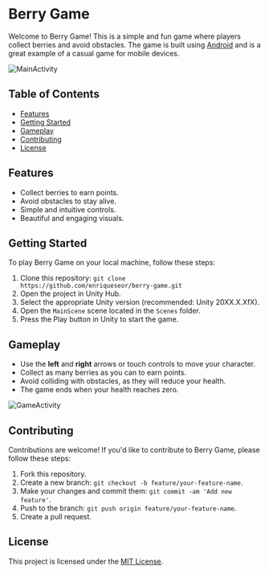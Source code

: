 # Berry Game

Welcome to Berry Game! This is a simple and fun game where players collect berries and avoid obstacles. The game is built using [Android](https://www.android.com/) and is a great example of a casual game for mobile devices.

![MainActivity](https://github.com/enriqueseor/berry-game/assets/101838134/31681886-0e32-420d-9514-512d361dcd9c)

## Table of Contents

- [Features](#features)
- [Getting Started](#getting-started)
- [Gameplay](#gameplay)
- [Contributing](#contributing)
- [License](#license)

## Features

- Collect berries to earn points.
- Avoid obstacles to stay alive.
- Simple and intuitive controls.
- Beautiful and engaging visuals.

## Getting Started

To play Berry Game on your local machine, follow these steps:

1. Clone this repository: `git clone https://github.com/enriqueseor/berry-game.git`
2. Open the project in Unity Hub.
3. Select the appropriate Unity version (recommended: Unity 20XX.X.XfX).
4. Open the `MainScene` scene located in the `Scenes` folder.
5. Press the Play button in Unity to start the game.

## Gameplay

- Use the **left** and **right** arrows or touch controls to move your character.
- Collect as many berries as you can to earn points.
- Avoid colliding with obstacles, as they will reduce your health.
- The game ends when your health reaches zero.

![GameActivity](https://github.com/enriqueseor/berry-game/assets/101838134/745d1ac0-a8f1-46fc-b227-ca18e61d7eae)

## Contributing

Contributions are welcome! If you'd like to contribute to Berry Game, please follow these steps:

1. Fork this repository.
2. Create a new branch: `git checkout -b feature/your-feature-name`.
3. Make your changes and commit them: `git commit -am 'Add new feature'`.
4. Push to the branch: `git push origin feature/your-feature-name`.
5. Create a pull request.

## License

This project is licensed under the [MIT License](LICENSE).
